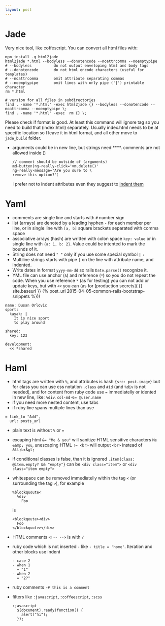 ```yaml
---
layout: post
---
```


# Jade

Very nice tool, like coffescript. You can convert all html files with:

~~~
npm install -g html2jade
html2jade *.html --bodyless --donotencode --noattrcomma --noemptypipe
# --bodyless          do not output enveloping html and body tags
# --donotencode       do not html encode characters (useful for templates)
# --noattrcomma       omit attribute separating commas
# --noemptypipe       omit lines with only pipe ('|') printable character
rm *.html

# version for all files in subdirectories
find . -name '*.html' -exec html2jade {} --bodyless --donotencode --noattrcomma --noemptypipe \;
find . -name '*.html' -exec  rm {} \;
~~~

Please check if format is good. At least this command will ignore <body> tag so
you need to build that (index.html) separately. Usually index.html needs to be
at specific location so I leave it in html format, and all other move to
`jade_build` folder.

* arguments could be in new line, but strings need **\**. comments are not
allowed inside ()

  ~~~
  // comment should be outside of (arguments)
  md-button(ng-really-click='vm.delete()'
  ng-really-message='Are you sure to \
  remove this option?')
  ~~~

  I prefer not to indent attributes even they suggest to [indent
  them](http://jade-lang.com/reference/attributes/)

# Yaml


* comments are single line and starts with `#` number sign
* list (arrays) are denoted by a leading hyphen `-` for each member per line, or
  in single line with `[a, b]` square brackets separated with comma space
* associative arrays (hash) are written with colon space `key: value` or in
  single line with `{a: 1, b: 2}`. Value could be intented to mark the bounds of
  it.
* String does not need `" "` only if you use some special symbol `|` `:`
* Multiline strings starts with pipe `|` on the line with attribute name, and
indented.
* Write dates in format `yyyy-mm-dd` so rails `Date.parse()` recognize it.
* YML file can use anchor (`&`) and reference (`*`) so you do not repeat the
  code.  When you use reference `*` (as for testing) you can not add or update
  keys, but with `<<` you can (as for [production secrets]( {{ site.baseurl }}
  {% post_url 2015-04-05-common-rails-bootstrap-snippets %}))

~~~
name: Dusan Orlovic
sport:
  kayak: |
    It is nice sport
    to play around
~~~

~~~
shared:
  key: 123

development:
  << *shared
~~~

# Haml


* html tags are written with `%`, and attributes is hash `{src: post.image}` but
for class you can use css notation `.class` and `#id` (and `%div` is not
needed), and for content from ruby code use `=` immediatelly or idented in new
line, like: `%div.col-md-6= @user.name`
* if you need more nested content, use tabs
* if ruby line spans multiple lines than use

~~~
= link_to "Add",
  url: posts_url
~~~

* plain text is without `%` or `=`
* excaping html `&= "Me & you"` will sanitize HTML sensitive characters `Me
&amp; you`, unescaping HTML `!= <br>` will output `<br>` instead of `&lt;br&gt;`
* if conditional classes is false, than it is ignored `.item{class: @item.empty?
&& "empty"}` can be `<div class="item">` or `<div class="item empty">`
* whitespace can be removed immediatelly within the tag `<` (or surrounding the
tag `>`), for example

  ~~~
  %blockquoute<
    %div
      Foo
  ~~~

  is

  ~~~
  <blockqoute><div>
    Foo
  </blockquote></div>
  ~~~
* HTML comments `<!-- -->` is with `/`
* ruby code which is not inserted `-` like `- title = 'home'`. Iteration and
other blocks use indent

  ~~~
  - case 2
  - when 1
    = "1"
  - when 2
    = "2?"
  ~~~

* ruby comments `-# this is a comment`
* filters like `:javascript`, `:coffeescript`, `:scss`

  ~~~
  :javascript
    $(document).ready(function() {
      alert("hi");
    });
  ~~~

